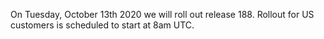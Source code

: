 On Tuesday, October 13th 2020 we will roll out release 188. Rollout for US customers is scheduled to start at 8am UTC.
